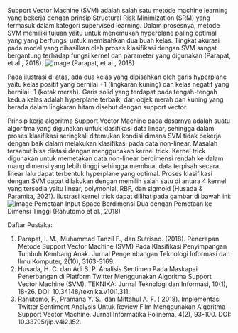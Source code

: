 Support Vector Machine (SVM) adalah salah satu metode machine learning yang bekerja dengan prinsip Structural Risk Minimization (SRM) yang termasuk dalam kategori supervised learning. Dalam prosesnya, metode SVM memiliki tujuan yaitu untuk menemukan hyperplane paling optimal yang yang berfungsi untuk memisahkan dua buah kelas. Tingkat akurasi pada model yang dihasilkan oleh proses klasifikasi dengan SVM sangat bergantung terhadap fungsi kernel dan parameter yang digunakan (Parapat, et al., 2018).
![image](https://github.com/zargiteddy/Support-Vector-Machine-Projects/assets/72479466/01894d01-0fd7-4274-a119-a0165e1f5d26)
(Parapat, et al., 2018)

Pada ilustrasi di atas, ada dua kelas yang dipisahkan oleh garis hyperplane yaitu kelas positif yang bernilai +1 (lingkaran kuning) dan kelas negatif yang bernilai -1 (kotak merah). Garis solid yang terdapat pada tengah-tengah kedua kelas adalah hyperplane terbaik, dan objek merah dan kuning yang berada dalam lingkaran hitam disebut dengan support vector.

Prinsip kerja algoritma Support Vector Machine pada dasarnya adalah suatu algoritma yang digunakan untuk klasifikasi data linear, sehingga dalam proses klasifikasi seringkali ditemukan kondisi dimana SVM tidak bekerja dengan baik dalam melakukan klasifikasi pada data non-linear. Masalah tersebut bisa diatasi dengan menggunakan kernel trick. Kernel trick digunakan untuk memetakan data non-linear berdimensi rendah ke dalam ruang dimensi yang lebih tinggi sehingga membuat data terpisah secara linear lalu dapat terbentuk hyperplane yang optimal. Proses klasifikasi dengan SVM dapat dilakukan dengan memilih salah satu di antara 4 kernel yang tersedia yaitu linear, polymonial, RBF, dan sigmoid (Husada & Paramita, 2021). Ilustrasi kernel trick dapat dilihat pada gambar di bawah ini:
![image](https://github.com/zargiteddy/Support-Vector-Machine-Projects/assets/72479466/93b92bf6-51d8-4b73-bf44-37cd835bded1)
Pemetaan Input Space Berdimensi Dua dengan Pemetaan ke Dimensi Tinggi (Rahutomo et al., 2018)

Daftar Pustaka:
1. Parapat, I. M., Muhammad Tanzil F., dan Sutrisno. (2018). Penerapan Metode Support Vector Machine (SVM) Pada Klasifikasi Penyimpangan Tumbuh Kembang Anak. Jurnal Pengembangan Teknologi Informasi dan Ilmu Komputer, 2(10), 3163-3169.
2. Husada, H. C. dan Adi S. P. Analisis Sentimen Pada Maskapai Penerbangan di Platform Twitter Menggunakan Algoritma Support Vector Machine (SVM). TEKNIKA: Jurnal Teknologi dan Informasi, 10(1), 18-26. DOI: 10.34148/teknika.v10i1.311.
3. Rahutomo, F., Pramana Y. S., dan Miftahul A. F. ( 2018).  Implementasi Twitter Sentiment Analysis Untuk Review Film Menggunakan Algoritma Support Vector Machine. Jurnal Informatika Polinema, 4(2), 93-100. DOI: 10.33795/jip.v4i2.152.

